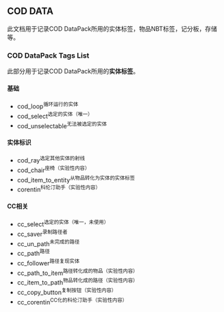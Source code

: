 ## COD DATA
此文档用于记录COD DataPack所用的实体标签，物品NBT标签，记分板，存储等。
### COD DataPack Tags List
此部分用于记录COD DataPack所用的**实体标签**。
#### 基础
- cod_loop<sup>循环运行的实体</sup>
- cod_select<sup>选定的实体（唯一）</sup>
- cod_unselectable<sup>无法被选定的实体</sup>

#### 实体标识
- cod_ray<sup>选定其他实体的射线</sup>
- cod_chair<sup>座椅（实验性内容）</sup>
- cod_item_to_entity<sup>从物品转化为实体的实体标签</sup>
- corentin<sup>科伦汀助手（实验性内容）</sup>

#### CC相关
- cc_select<sup>选定的实体（唯一，未使用）</sup>
- cc_saver<sup>录制路径者</sup>
- cc_un_path<sup>未完成的路径</sup>
- cc_path<sup>路径</sup>
- cc_follower<sup>路径复现实体</sup>
- cc_path_to_item<sup>路径转化成的物品（实验性内容）</sup>
- cc_item_to_path<sup>物品转化成的路径（实验性内容）</sup>
- cc_copy_button<sup>复制按钮（实验性内容）</sup>
- cc_corentin<sup>CC化的科伦汀助手（实验性内容）</sup>